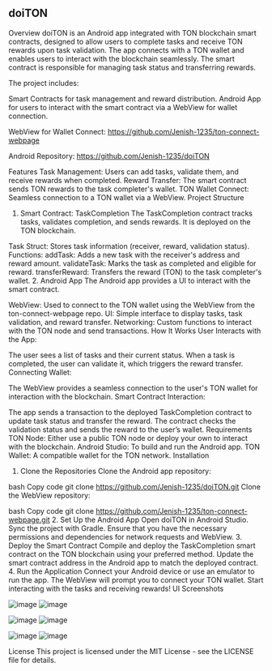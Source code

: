 

## doiTON
Overview
doiTON is an Android app integrated with TON blockchain smart contracts, designed to allow users to complete tasks and receive TON rewards upon task validation. The app connects with a TON wallet and enables users to interact with the blockchain seamlessly. The smart contract is responsible for managing task status and transferring rewards.

The project includes:

Smart Contracts for task management and reward distribution.
Android App for users to interact with the smart contract via a WebView for wallet connection.



WebView for Wallet Connect: https://github.com/Jenish-1235/ton-connect-webpage

Android Repository: https://github.com/Jenish-1235/doiTON

Features
Task Management: Users can add tasks, validate them, and receive rewards when completed.
Reward Transfer: The smart contract sends TON rewards to the task completer's wallet.
TON Wallet Connect: Seamless connection to a TON wallet via a WebView.
Project Structure
1. Smart Contract: TaskCompletion
The TaskCompletion contract tracks tasks, validates completion, and sends rewards. It is deployed on the TON blockchain.

Task Struct: Stores task information (receiver, reward, validation status).
Functions:
addTask: Adds a new task with the receiver's address and reward amount.
validateTask: Marks the task as completed and eligible for reward.
transferReward: Transfers the reward (TON) to the task completer's wallet.
2. Android App
The Android app provides a UI to interact with the smart contract.

WebView: Used to connect to the TON wallet using the WebView from the ton-connect-webpage repo.
UI: Simple interface to display tasks, task validation, and reward transfer.
Networking: Custom functions to interact with the TON node and send transactions.
How It Works
User Interacts with the App:

The user sees a list of tasks and their current status.
When a task is completed, the user can validate it, which triggers the reward transfer.
Connecting Wallet:

The WebView provides a seamless connection to the user's TON wallet for interaction with the blockchain.
Smart Contract Interaction:

The app sends a transaction to the deployed TaskCompletion contract to update task status and transfer the reward.
The contract checks the validation status and sends the reward to the user’s wallet.
Requirements
TON Node: Either use a public TON node or deploy your own to interact with the blockchain.
Android Studio: To build and run the Android app.
TON Wallet: A compatible wallet for the TON network.
Installation
1. Clone the Repositories
Clone the Android app repository:

bash
Copy code
git clone https://github.com/Jenish-1235/doiTON.git
Clone the WebView repository:

bash
Copy code
git clone https://github.com/Jenish-1235/ton-connect-webpage.git
2. Set Up the Android App
Open doiTON in Android Studio.
Sync the project with Gradle.
Ensure that you have the necessary permissions and dependencies for network requests and WebView.
3. Deploy the Smart Contract
Compile and deploy the TaskCompletion smart contract on the TON blockchain using your preferred method.
Update the smart contract address in the Android app to match the deployed contract.
4. Run the Application
Connect your Android device or use an emulator to run the app.
The WebView will prompt you to connect your TON wallet.
Start interacting with the tasks and receiving rewards!
UI Screenshots

  ![image](https://github.com/user-attachments/assets/d79dc87a-0865-4d35-9f46-2b05d946a416)            ![image](https://github.com/user-attachments/assets/8de4c33c-28ab-45d1-8aae-91d181b03757)    

![image](https://github.com/user-attachments/assets/5e39acf9-d369-46a3-843c-d1d29eb9bb4e)    ![image](https://github.com/user-attachments/assets/a9cdd464-ef97-4e17-8714-c5a4ade42c3a)

![image](https://github.com/user-attachments/assets/7ec96777-3889-4e92-9ef9-38b229ab3eca)    ![image](https://github.com/user-attachments/assets/b5c9e079-0368-446b-af35-b87ae62fe3bf)





License
This project is licensed under the MIT License - see the LICENSE file for details.
